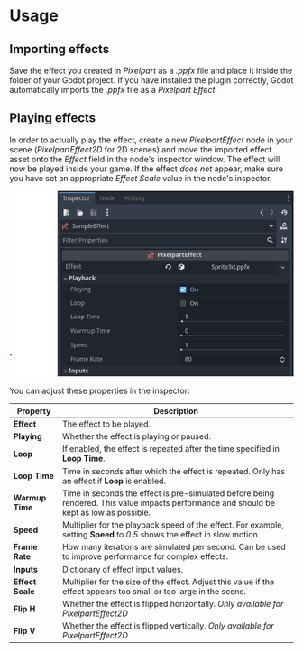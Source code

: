# Usage

## Importing effects

Save the effect you created in *Pixelpart* as a *.ppfx* file and place it inside the folder of your Godot project. If you have installed the plugin correctly, Godot automatically imports the *.ppfx* file as a *Pixelpart Effect*.

## Playing effects

In order to actually play the effect, create a new *PixelpartEffect* node in your scene (*PixelpartEffect2D* for 2D scenes) and move the imported effect asset onto the *Effect* field in the node's inspector window. The effect will now be played inside your game. If the effect *does not* appear, make sure you have set an appropriate *Effect Scale* value in the node's inspector.

![Effect inspector](./images/play.png)

You can adjust these properties in the inspector:

Property | Description
-------- | -----------
**Effect** | The effect to be played.
**Playing** | Whether the effect is playing or paused.
**Loop** | If enabled, the effect is repeated after the time specified in **Loop Time**.
**Loop Time** | Time in seconds after which the effect is repeated. Only has an effect if **Loop** is enabled.
**Warmup Time** | Time in seconds the effect is pre-simulated before being rendered. This value impacts performance and should be kept as low as possible.
**Speed** | Multiplier for the playback speed of the effect. For example, setting **Speed** to *0.5* shows the effect in slow motion.
**Frame Rate** | How many iterations are simulated per second. Can be used to improve performance for complex effects.
**Inputs** | Dictionary of effect input values.
**Effect Scale** | Multiplier for the size of the effect. Adjust this value if the effect appears too small or too large in the scene.
**Flip H** | Whether the effect is flipped horizontally. *Only available for PixelpartEffect2D*
**Flip V** | Whether the effect is flipped vertically. *Only available for PixelpartEffect2D*
